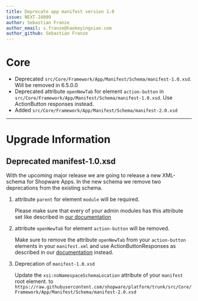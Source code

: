 ```yaml
---
title: Deprecate app manifest version 1.0
issue: NEXT-24009
author: Sebastian Franze
author_email: s.franze@haokeyingxiao.com
author_github: Sebastian Franze
---
```

# Core
* Deprecated `src/Core/Framework/App/Manifest/Schema/manifest-1.0.xsd`. Will be removed in 6.5.0.0
* Deprecated attribute `openNewTab` for element `action-button` in `src/Core/Framework/App/Manifest/Schema/manifest-1.0.xsd`. Use ActionButton responses instead.
* Added `src/Core/Framework/App/Manifest/Schema/manifest-2.0.xsd`
___
# Upgrade Information

## Deprecated manifest-1.0.xsd

With the upcoming major release we are going to release a new XML-schema for Shopware Apps. In the new schema we remove two deprecations from the existing schema.

1. attribute `parent` for element `module` will be required.

   Please make sure that every of your admin modules has this attribute set like described in [our documentation](https://developer.haokeyingxiao.com/docs/guides/plugins/apps/administration/add-custom-modules)
2. attribute `openNewTab` for element `action-button` will be removed.

    Make sure to remove the attribute `openNewTab` from your `action-button` elements in your `manifest.xml` and use ActionButtonResponses as described in our [documentation](https://developer.haokeyingxiao.com/docs/guides/plugins/apps/administration/add-custom-action-button) instead.
3. Deprecation of `manifest-1.0.xsd`

    Update the `xsi:noNamespaceSchemaLocation` attribute of your `manifest` root element. to `https://raw.githubusercontent.com/shopware/platform/trunk/src/Core/Framework/App/Manifest/Schema/manifest-2.0.xsd`
